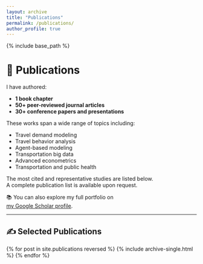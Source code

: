 ```yaml
---
layout: archive
title: "Publications"
permalink: /publications/
author_profile: true
---
```


{% include base_path %}

# 📄 Publications

I have authored:

- **1 book chapter**
- **50+ peer-reviewed journal articles**
- **30+ conference papers and presentations**

These works span a wide range of topics including:

- Travel demand modeling  
- Travel behavior analysis  
- Agent-based modeling  
- Transportation big data  
- Advanced econometrics  
- Transportation and public health  

The most cited and representative studies are listed below.  
A complete publication list is available upon request.

📚 You can also explore my full portfolio on  
<u><a href="https://scholar.google.com/citations?user=MQUY6gYAAAAJ&hl=en&oi=ao" target="_blank">my Google Scholar profile</a></u>.

---

## ✍️ Selected Publications

{% for post in site.publications reversed %}
  {% include archive-single.html %}
{% endfor %}
